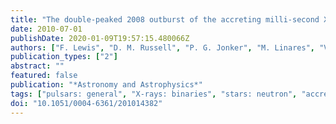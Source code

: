 ```yaml
---
title: "The double-peaked 2008 outburst of the accreting milli-second X-ray pulsar, IGR J00291+5934"
date: 2010-07-01
publishDate: 2020-01-09T19:57:15.480066Z
authors: ["F. Lewis", "D. M. Russell", "P. G. Jonker", "M. Linares", "V. Tudose", "P. Roche", "J. S. Clark", "M. A. P. Torres", "D. Maitra", "C. G. Bassa", "D. Steeghs", "A. Patruno", "S. Migliari", "R. Wijnands", "G. Nelemans", "L. J. Kewley", "V. E. Stroud", "M. Modjaz", "J. S. Bloom", "C. H. Blake", "D. Starr"]
publication_types: ["2"]
abstract: ""
featured: false
publication: "*Astronomy and Astrophysics*"
tags: ["pulsars: general", "X-rays: binaries", "stars: neutron", "accretion", "accretion disks", "Astrophysics - High Energy Astrophysical Phenomena"]
doi: "10.1051/0004-6361/201014382"
---
```


